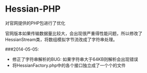 Hessian-PHP
===========
对官网提供的PHP包进行了优化

官网版本如果传输数据量比较大，会出现很严重得性能问题，所以修改了HessianStream类，将数组模拟字节流改成了字符串处理。

###2014-05-05:
* 修正了字符串解析的BUG: 如果字符串大于64KB则解析会出现错误
* 将HessianFactory.php中的各个接口独立成了一个个的文件


